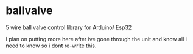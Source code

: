 # ballvalve
5 wire ball valve control library for Arduino/ Esp32 

I plan on putting more here after ive gone through the unit and know all i need to know so i dont re-write this.
